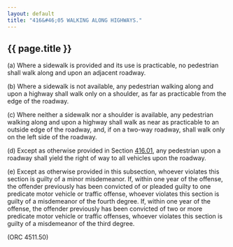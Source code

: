 ```yaml
---
layout: default 
title: "416&#46;05 WALKING ALONG HIGHWAYS."
---
```


{{ page.title }}
----------------

​(a) Where a sidewalk is provided and its use is practicable, no
pedestrian shall walk along and upon an adjacent roadway.

​(b) Where a sidewalk is not available, any pedestrian walking along and
upon a highway shall walk only on a shoulder, as far as practicable from
the edge of the roadway.

​(c) Where neither a sidewalk nor a shoulder is available, any
pedestrian walking along and upon a highway shall walk as near as
practicable to an outside edge of the roadway, and, if on a two-way
roadway, shall walk only on the left side of the roadway.

​(d) Except as otherwise provided in Section [416.01](1da809fb.html),
any pedestrian upon a roadway shall yield the right of way to all
vehicles upon the roadway.

​(e) Except as otherwise provided in this subsection, whoever violates
this section is guilty of a minor misdemeanor. If, within one year of
the offense, the offender previously has been convicted of or pleaded
guilty to one predicate motor vehicle or traffic offense, whoever
violates this section is guilty of a misdemeanor of the fourth degree.
If, within one year of the offense, the offender previously has been
convicted of two or more predicate motor vehicle or traffic offenses,
whoever violates this section is guilty of a misdemeanor of the third
degree.

(ORC 4511.50)
